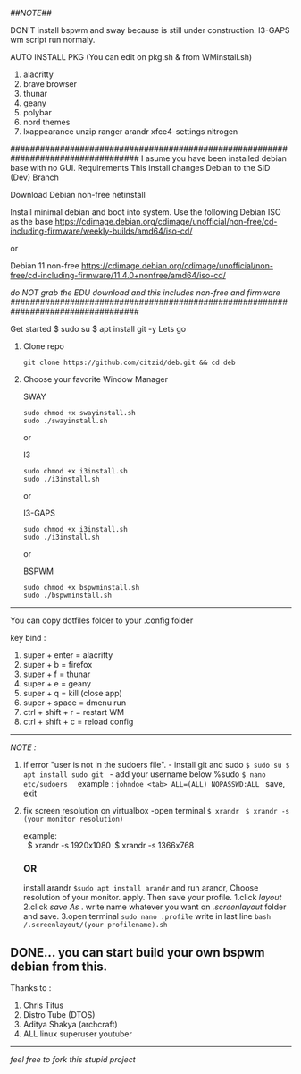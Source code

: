 
*##NOTE##*

DON'T install bspwm and sway because is still under construction.
I3-GAPS wm script run normaly.

AUTO INSTALL PKG (You can edit on pkg.sh & from WMinstall.sh)
1. alacritty
2. brave browser
3. thunar
4. geany
5. polybar
6. nord themes
7. lxappearance unzip ranger arandr xfce4-settings nitrogen

##################################################################################
I asume you have been installed debian base with no GUI.
Requirements
This install changes Debian to the SID (Dev) Branch

Download Debian non-free netinstall

Install minimal debian and boot into system. Use the following Debian ISO as the base https://cdimage.debian.org/cdimage/unofficial/non-free/cd-including-firmware/weekly-builds/amd64/iso-cd/

or

Debian 11 non-free https://cdimage.debian.org/cdimage/unofficial/non-free/cd-including-firmware/11.4.0+nonfree/amd64/iso-cd/

_do NOT grab the EDU download and this includes non-free and firmware_
##################################################################################

Get started
	$ sudo su
   	$ apt install git -y
Lets go 

1. Clone repo
    ```
    git clone https://github.com/citzid/deb.git && cd deb
    ```
  
2. Choose your favorite Window Manager

    SWAY
    ```
    sudo chmod +x swayinstall.sh
    sudo ./swayinstall.sh
    ```

    or
    
    I3
    ```
    sudo chmod +x i3install.sh
    sudo ./i3install.sh
    ```
    
    or
    
    I3-GAPS
    ```
    sudo chmod +x i3install.sh
    sudo ./i3install.sh
    ```


    or
    
    BSPWM
    ```
    sudo chmod +x bspwminstall.sh
    sudo ./bspwminstall.sh
    ```
-----------------------------------------------------------------------------------------------------
You can copy dotfiles folder to your .config folder


key bind :
1. super + enter = alacritty
2. super + b = firefox
3. super + f = thunar
4. super + e = geany
5. super + q = kill (close app)
6. super + space = dmenu run
7. ctrl + shift + r = restart WM
8. ctrl + shift + c = reload config
-----------------------------------------------------------------------------------------------------

*NOTE :*
1. if error "user is not in the sudoers file".
        - install git and sudo
             ```
	     $ sudo su
	     $ apt install sudo git 
	     ```
        - add your username below %sudo 
             ```$ nano etc/sudoers  ```
                 example :  ```johndoe <tab> ALL=(ALL) NOPASSWD:ALL ```
                 save, exit
        
2. fix screen resolution on virtualbox
  -open terminal
   ```$ xrandr ```
   ```$ xrandr -s (your monitor resolution)```
   
   example: 	
   		```
   		```$ xrandr -s 1920x1080```
		```$ xrandr -s 1366x768```
		```
   
   
   ### OR ###
   
   
   install arandr
   ```$sudo apt install arandr```
   and run arandr, Choose resolution of your monitor. apply.
   Then save your profile. 
		1.click _layout_
		2.click _save As_ . write name whatever you want on _.screenlayout_ folder and save.
		3.open terminal	
			```sudo nano .profile```
			write in last line
			```bash /.screenlayout/(your profilename).sh```
   

DONE... you can start build your own bspwm debian from this.
-----------------------------------------------------------------------------------------------------

Thanks to :
1. Chris Titus
2. Distro Tube (DTOS)
3. Aditya Shakya (archcraft)
3. ALL linux superuser youtuber
-----------------------------------------------------------------------------------------------------

*_feel free to fork this stupid project_*
